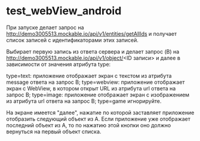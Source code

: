 # test_webView_android

При запуске делает запрос на http://demo3005513.mockable.io/api/v1/entities/getAllIds и получает список записей с идентификаторами этих записей.

Выбирает первую запись из ответа сервера и делает запрос (B) на http://demo3005513.mockable.io/api/v1/object/<ID записи> и далее в зависимости от значения атрибута type:

  type=text: приложение отображает экран с текстом из атрибута message ответа на запрос B;
  type=webview: приложение отображает экран с WebView, в котором открыт URL из атрибута url ответа на запрос B;
  type=image: приложение отображает экран с изображением из атрибута url ответа на запрос B;
  type=game игнорируйте.
  
На экране имеется "далее", нажатие по которой заставляет приложение отобразить следующий объект из А. Если приложение уже отображает последний объект из A, то по нажатию этой кнопки оно должно вернуться на первый объект списка.

